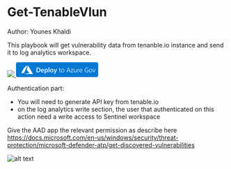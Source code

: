 # Get-TenableVlun

Author: Younes Khaldi


This playbook will get vulnerability data from tenanble.io instance and send it to log analytics workspace.


<a href="https://portal.azure.com/#create/Microsoft.Template/uri/https%3A%2F%2Fraw.githubusercontent.com%2FYaniv-Shasha%2FSentinel%2Fmaster%2FPlaybooks%2FGet-TenableVlun%2Fazuredeploy.json" target="_blank">
    <img src="https://aka.ms/deploytoazurebutton"/>
</a>
<a href="https://portal.azure.us/#create/Microsoft.Template/uri/https%3A%2F%2Fraw.githubusercontent.com%2FYaniv-Shasha%2FSentinel%2Fmaster%2FPlaybooks%2FGet-TenableVluna%2Fazuredeploy.json" target="_blank">
<img src="https://raw.githubusercontent.com/Azure/azure-quickstart-templates/master/1-CONTRIBUTION-GUIDE/images/deploytoazuregov.png"/>
</a>


Authentication part:

- You will need to generate API key from tenable.io 
- on the log analytics write section, the user that authenticated on this action need a write access to Sentinel workspace

Give the AAD app the relevant permission as describe here https://docs.microsoft.com/en-us/windows/security/threat-protection/microsoft-defender-atp/get-discovered-vulnerabilities



![alt text](https://raw.githubusercontent.com/Yaniv-Shasha/Sentinel/master/Playbooks/Get-MDATP-TVMData/pics/1.png
)<br><br>